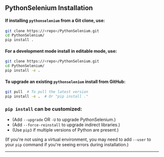 <!-- PythonSelenium Docs -->

## PythonSelenium Installation

<h4>If installing <code>pythonselenium</code> from a Git clone, use:</h4>

```bash
git clone https://<repo>/PythonSelenium.git
cd PythonSelenium/
pip install .
```

<h4>For a development mode install in editable mode, use:</h4>

```bash
git clone https://<repo>/PythonSelenium.git
cd PythonSelenium/
pip install -e .
```

<h4>To upgrade an existing <code>pythonselenium</code> install from GitHub:</h4>

```bash
git pull  # To pull the latest version
pip install -e .  # Or "pip install ."
```

<h3><code>pip install</code> can be customized:</h3>

* (Add ``--upgrade`` OR ``-U`` to upgrade PythonSelenium.)
* (Add ``--force-reinstall`` to upgrade indirect libraries.)
* (Use ``pip3`` if multiple versions of Python are present.)

(If you're not using a virtual environment, you may need to add ``--user`` to your ``pip`` command if you're seeing errors during installation.)

--------
